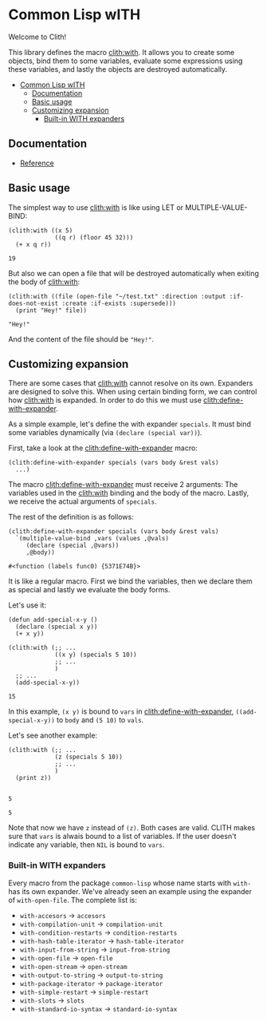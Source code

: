 

<a id="header-adp-github-headertag724"></a>
# Common Lisp wITH

Welcome to Clith\!

This library defines the macro [clith\:with](/docs/scribble/reference.md#function-clith-with)\. It allows you to create some objects\, bind them to some variables\, evaluate some expressions using these variables\, and lastly the objects are destroyed automatically\.

* [Common Lisp wITH](/scribble/README.md#header-adp-github-headertag724)
  * [Documentation](/scribble/README.md#header-adp-github-headertag725)
  * [Basic usage](/scribble/README.md#header-adp-github-headertag726)
  * [Customizing expansion](/scribble/README.md#header-adp-github-headertag731)
    * [Built\-in WITH expanders](/scribble/README.md#header-adp-github-headertag738)


<a id="header-adp-github-headertag725"></a>
## Documentation

* [Reference](/docs/scribble/reference.md#header-adp-github-reference)


<a id="header-adp-github-headertag726"></a>
## Basic usage

The simplest way to use [clith\:with](/docs/scribble/reference.md#function-clith-with) is like using LET or MULTIPLE\-VALUE\-BIND\:

`````common-lisp
(clith:with ((x 5)
             ((q r) (floor 45 32)))
  (+ x q r))
`````
`````common-lisp
19
`````


But also we can open a file that will be destroyed automatically when exiting the body of [clith\:with](/docs/scribble/reference.md#function-clith-with)\:

`````common-lisp
(clith:with ((file (open-file "~/test.txt" :direction :output :if-does-not-exist :create :if-exists :supersede)))
  (print "Hey!" file))
`````
`````common-lisp
"Hey!"
`````

And the content of the file should be ``` "Hey!" ```\.


<a id="header-adp-github-headertag731"></a>
## Customizing expansion

There are some cases that [clith\:with](/docs/scribble/reference.md#function-clith-with) cannot resolve on its own\. Expanders are designed to solve this\. When using certain binding form\, we can control how [clith\:with](/docs/scribble/reference.md#function-clith-with) is expanded\. In order to do this we must use [clith\:define\-with\-expander](/docs/scribble/reference.md#function-clith-define-with-expander)\.

As a simple example\, let\'s define the with expander ``` specials ```\. It must bind some variables dynamically \(via ``` (declare (special var)) ```\)\.

First\, take a look at the [clith\:define\-with\-expander](/docs/scribble/reference.md#function-clith-define-with-expander) macro\:

`````
(clith:define-with-expander specials (vars body &rest vals)
  ...)
`````

The macro [clith\:define\-with\-expander](/docs/scribble/reference.md#function-clith-define-with-expander) must receive 2 arguments\: The variables used in the [clith\:with](/docs/scribble/reference.md#function-clith-with) binding and the body of the macro\. Lastly\, we receive the actual arguments of ``` specials ```\.

The rest of the definition is as follows\:

`````common-lisp
(clith:define-with-expander specials (vars body &rest vals)
  `(multiple-value-bind ,vars (values ,@vals)
     (declare (special ,@vars))
     ,@body))
`````
`````common-lisp
#<function (labels func0) {5371E74B}>
`````

It is like a regular macro\. First we bind the variables\, then we declare them as special and lastly we evaluate the body forms\.

Let\'s use it\:

`````common-lisp
(defun add-special-x-y ()
  (declare (special x y))
  (+ x y))

(clith:with (;; ...
             ((x y) (specials 5 10))
             ;; ...
             )
  ;; ...
  (add-special-x-y))
`````
`````common-lisp
15
`````

In this example\, ``` (x y) ``` is bound to ``` vars ``` in [clith\:define\-with\-expander](/docs/scribble/reference.md#function-clith-define-with-expander)\, ``` ((add-special-x-y)) ``` to ``` body ``` and ``` (5 10) ``` to ``` vals ```\.

Let\'s see another example\:

`````common-lisp
(clith:with (;; ...
             (z (specials 5 10))
             ;; ...
             )
  (print z))
`````
`````text

5 
`````
`````common-lisp
5
`````

Note that now we have ``` z ``` instead of ``` (z) ```\. Both cases are valid\. CLITH makes sure that ``` vars ``` is alwais bound to a list of variables\. If the user doesn\'t indicate any variable\, then ``` NIL ``` is bound to ``` vars ```\.

<a id="header-adp-github-headertag738"></a>
### Built\-in WITH expanders

Every macro from the package ``` common-lisp ``` whose name starts with ``` with- ``` has its own expander\. We\'ve already seen an example using the expander of ``` with-open-file ```\. The complete list is\:

* ``` with-accesors ``` \-\> ``` accesors ```
* ``` with-compilation-unit ``` \-\> ``` compilation-unit ```
* ``` with-condition-restarts ``` \-\> ``` condition-restarts ```
* ``` with-hash-table-iterator ``` \-\> ``` hash-table-iterator ```
* ``` with-input-from-string ``` \-\> ``` input-from-string ```
* ``` with-open-file ``` \-\> ``` open-file ```
* ``` with-open-stream ``` \-\> ``` open-stream ```
* ``` with-output-to-string ``` \-\> ``` output-to-string ```
* ``` with-package-iterator ``` \-\> ``` package-iterator ```
* ``` with-simple-restart ``` \-\> ``` simple-restart ```
* ``` with-slots ``` \-\> ``` slots ```
* ``` with-standard-io-syntax ``` \-\> ``` standard-io-syntax ```
